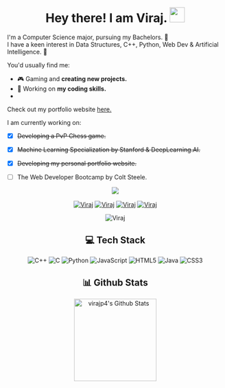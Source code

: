 <h1 align="center">Hey there! I am Viraj. <img src="https://media.giphy.com/media/hvRJCLFzcasrR4ia7z/giphy.gif" width="35"></h1>

I'm a Computer Science major, pursuing my Bachelors. 📖<br>I have a keen interest in Data Structures, C++, Python, Web Dev & Artificial Intelligence. 🤖<br>

You'd usually find me:
- 🎮 Gaming and **creating new projects.**
- 🔭 Working on **my coding skills.**
- 
Check out my portfolio website <a href="https://virajp4.me/" target="_blank">here.</a>

I am currently working on:
- [x] ~~Developing a PvP Chess game.~~
- [x] ~~Machine Learning Specialization by Stanford & DeepLearning.AI.~~
- [x] ~~Developing my personal portfolio website.~~
- [ ] The Web Developer Bootcamp by Colt Steele.


<p align="center">
   <img align="center" src="https://github-readme-streak-stats.herokuapp.com/?user=virajp4&theme=dark&hide_border=false"/>
</p>

<p align="center">
<a href="https://www.linkedin.com/in/virajpatel4" target="_blank"><img align="center" src="https://img.shields.io/badge/-LinkedIn-0e76a8?style=flat-square&logo=Linkedin&logoColor=white" alt="Viraj" /></a>
<a href="https://instagram.com/viraj.patel4" target="_blank"><img align="center" src="https://img.shields.io/badge/Instagram-%23E4405F.svg?logo=Instagram&logoColor=white" alt="Viraj" /></a>
<a href="https://github.com/virajp4" target="_blank"><img align="center" src="https://img.shields.io/badge/Website-3b5998?style=flat-square&logo=google-chrome&logoColor=white" alt="Viraj" /></a>
<a href="mailto:viraj.patel482@gmail.com" target="_blank"><img align="center" src="https://img.shields.io/badge/-Gmail-EA4335?style=flat-square&logo=Gmail&logoColor=white" alt="Viraj" /></a>
<p align="center"> <img src="https://visitcount.itsvg.in/api?id=virajp4&icon=1&color=1" alt="Viraj" />
</p>

<h2 align="center"> 💻 Tech Stack </h2>
<div align="center">
   
   ![C++](https://img.shields.io/badge/c++-%2300599C.svg?style=for-the-badge&logo=c%2B%2B&logoColor=white) 
   ![C](https://img.shields.io/badge/c-%2300599C.svg?style=for-the-badge&logo=c&logoColor=white) 
   ![Python](https://img.shields.io/badge/python-3670A0?style=for-the-badge&logo=python&logoColor=ffdd54) 
   ![JavaScript](https://img.shields.io/badge/javascript-%23323330.svg?style=for-the-badge&logo=javascript&logoColor=%23F7DF1E) 
   ![HTML5](https://img.shields.io/badge/html5-%23E34F26.svg?style=for-the-badge&logo=html5&logoColor=white) 
   ![Java](https://img.shields.io/badge/java-%23ED8B00.svg?style=for-the-badge&logo=java&logoColor=white) 
   ![CSS3](https://img.shields.io/badge/css3-%231572B6.svg?style=for-the-badge&logo=css3&logoColor=white)
   
</div>

<h2 align="center"> 📊 Github Stats </h2>
<p align="center">
    <a href="https://github.com/anuraghazra/github-readme-stats"><img alt="virajp4's Github Stats" src="https://github-readme-stats.vercel.app/api?username=virajp4&show_icons=true&count_private=true&theme=algolia" height="192px"/></a></p>
  
<!-- Proudly created with GPRM ( https://gprm.itsvg.in ) -->
